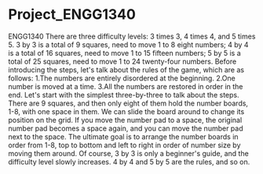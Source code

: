 # Project_ENGG1340
ENGG1340
There are three difficulty levels: 3 times 3, 4 times 4, and 5 times 5. 
3 by 3 is a total of 9 squares, need to move 1 to 8 eight numbers; 
4 by 4 is a total of 16 squares, need to move 1 to 15 fifteen numbers;
5 by 5 is a total of 25 squares, need to move 1 to 24 twenty-four numbers.
Before introducing the steps, let's talk about the rules of the game, which are as follows:
  1.The numbers are entirely disordered at the beginning.
  2.One number is moved at a time.
  3.All the numbers are restored in order in the end.
Let's start with the simplest three-by-three to talk about the steps. 
There are 9 squares, and then only eight of them hold the number boards, 1-8, with one space in them.
We can slide the board around to change its position on the grid.
If you move the number pad to a space, the original number pad becomes a space again, and you can move the number pad next to the space.
The ultimate goal is to arrange the number boards in order from 1-8, top to bottom and left to right in order of number size by moving them around. 
Of course, 3 by 3 is only a beginner's guide, and the difficulty level slowly increases. 4 by 4 and 5 by 5 are the rules, and so on.
